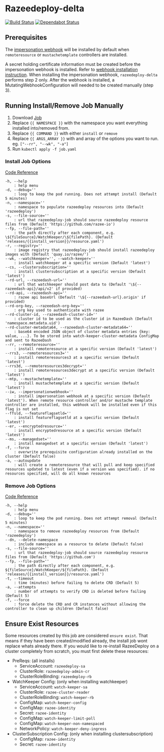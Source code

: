 # Razeedeploy-delta

[![Build Status](https://travis-ci.com/razee-io/razeedeploy-delta.svg?branch=master)](https://travis-ci.com/razee-io/razeedeploy-delta)
[![Dependabot Status](https://api.dependabot.com/badges/status?host=github&repo=razee-io/razeedeploy-delta)](https://dependabot.com)

## Prerequisites

The [impersonation webhook](https://github.com/razee-io/ImpersonationWebhook)
will be installed by default when `remoteresource` or `mustachetemplate`
controllers are installed.

A secret holding certificate information must be created before the
impersonation webhook is installed. Refer to [webhook installation instruction](https://github.com/razee-io/ImpersonationWebhook#installation).
When installing the impersonation webhook, `razeedeploy-delta` performs step 2
only. After the webhook is installed, a MutatingWebhookConfiguration will needed
to be created manually (step 3).

## Running Install/Remove Job Manually

1. Download [Job](https://github.com/razee-io/razeedeploy-delta/releases/latest/download/job.yaml)
1. Replace `{{ NAMESPACE }}` with the namespace you want everything installed into/removed from.
1. Replace `{{ COMMAND }}` with either `install` or `remove`
1. Replace `{{ ARGS_ARRAY }}` with and array of the options you want to run. eg. `["--rr", "--wk", "-a"]`
1. Run `kubectl apply -f job.yaml`

### Install Job Options

[Code Reference](https://github.com/razee-io/razeedeploy-delta/blob/master/src/install.js#L35-L63)

```text
-h, --help
    : help menu
-d, --debug=''
    : loop to keep the pod running. Does not attempt install (Default 5 minutes)
-n, --namespace=''
    : namespace to populate razeedeploy resources into (Default 'razeedeploy')
-s, --file-source=''
    : url that razeedeploy-job should source razeedeploy resource files from (Default 'https://github.com/razee-io')
--fp, --file-path=''
    : the path directly after each component, e.g. \${fileSource}/WatchKeeper/\${filePath}. (Default 'releases/{{install_version}}/resource.yaml')
-r, --registry=''
    : image registry that razeedeploy-job should install razeedeploy images with (Default 'quay.io/razee/')
--wk, --watchkeeper='', --watch-keeper=''
    : install watchkeeper at a specific version (Default 'latest')
--cs, --clustersubscription=''
    : install clustersubscription at a specific version (Default 'latest')
--rd-url, --razeedash-url=''
    : url that watchkeeper should post data to (Default '\${--razeedash-api}/api/v2' if provided)
--rd-api, --razeedash-api=''
    : razee api baseUrl (Default '\${--razeedash-url}.origin' if provided)
--rd-org-key, --razeedash-org-key=''
    : org key used to authenticate with razee
--rd-cluster-id, --razeedash-cluster-id=''
    : cluster id to be used as the cluster id in RazeeDash (Default 'namespace.metadata.uid')
--rd-cluster-metadata64, --razeedash-cluster-metadata64=''
    : base64 encoded JSON object of cluster metadata entries {key: value, ...}. To be stored into watch-keeper-cluster-metadata ConfigMap and sent to RazeeDash
--rr, --remoteresource=''
    : install remoteresource at a specific version (Default 'latest')
--rrs3, --remoteresources3=''
    : install remoteresources3 at a specific version (Default 'latest')
--rrs3d, --remoteresources3decrypt=''
    : install remoteresources3decrypt at a specific version (Default 'latest')
--mtp, --mustachetemplate=''
    : install mustachetemplate at a specific version (Default 'latest')
--iw, --impersonationwebhook=''
    : install impersonation webhook at a specific version (Default 'latest'). When remote resource controller and/or mustache template controller are installed, this webhook will be installed even if this flag is not set
--ffsld, --featureflagsetld=''
    : install featureflagsetld at a specific version (Default 'latest')
--er, --encryptedresource=''
    : install encryptedresource at a specific version (Default 'latest')
--ms, --managedset=''
    : install managedset at a specific version (Default 'latest')
-f, --force
    : overwrite prerequisite configuration already installed on the cluster (Default false)
-a, --autoupdate
    : will create a remoteresource that will pull and keep specified resources updated to latest (even if a version was specified). if no resources specified, will do all known resources
```

### Remove Job Options

[Code Reference](https://github.com/razee-io/razeedeploy-delta/blob/master/src/remove.js#L33-L49)

```text
-h, --help
    : help menu
-d, --debug=''
    : loop to keep the pod running. Does not attempt removal (Default 5 minutes)
-n, --namespace=''
    : namespace to remove razeedeploy resources from (Default 'razeedeploy')
--dn, --delete-namespace
    : include namespace as a resource to delete (Default false)
-s, --file-source=''
    : url that razeedeploy-job should source razeedeploy resource files from (Default 'https://github.com')
--fp, --file-path=''
    : the path directly after each component, e.g. ${fileSource}/WatchKeeper/${filePath}. (Default 'releases/{{install_version}}/resource.yaml')
-t, --timeout
    : time (minutes) before failing to delete CRD (Default 5)
-a, --attempts
    : number of attempts to verify CRD is deleted before failing (Default 5)
-f, --force
    : force delete the CRD and CR instances without allowing the controller to clean up children (Default false)
```

## Ensure Exist Resources

Some resources created by this job are considered `ensure exist`. That means
if they have been created/modified already, the install job wont replace whats
already there. If you would like to re-install RazeeDeploy on a cluster completely
from scratch, you must first delete these resources:

- PreReqs: (all installs)
  - ServiceAccount: `razeedeploy-sa`
  - ClusterRole: `razeedeploy-admin-cr`
  - ClusterRoleBinding: `razeedeploy-rb`
- WatchKeeper Config: (only when installing watchkeeper)
  - ServiceAccount: `watch-keeper-sa`
  - ClusterRole: `razee-cluster-reader`
  - ClusterRoleBinding: `watch-keeper-rb`
  - ConfigMap: `watch-keeper-config`
  - ConfigMap: `razee-identity`
  - Secret: `razee-identity`
  - ConfigMap: `watch-keeper-limit-poll`
  - ConfigMap: `watch-keeper-non-namespaced`
  - NetworkPolicy: `watch-keeper-deny-ingress`
- ClusterSubscription Config: (only when installing clustersubscription)
  - ConfigMap: `razee-identity`
  - Secret: `razee-identity`
